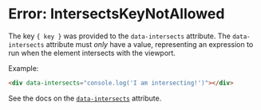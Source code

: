 # Error: IntersectsKeyNotAllowed

The key `{ key }` was provided to the `data-intersects` attribute. The `data-intersects` attribute must _only_ have a value, representing an expression to run when the element intersects with the viewport.

Example:

```html
<div data-intersects="console.log('I am intersecting!')"></div>
```

See the docs on the [`data-intersects`](/reference/attribute_plugins#data-intersects) attribute.